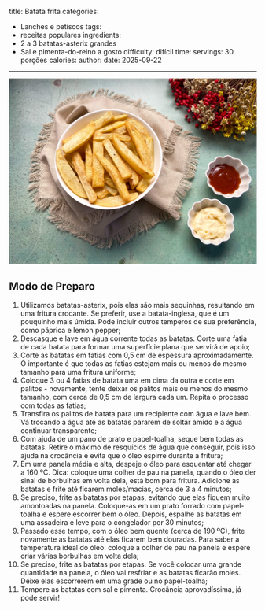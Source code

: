 title: Batata frita
categories:
  - Lanches e petiscos
tags:
  - receitas populares
ingredients:
  - 2 a 3 batatas-asterix grandes
  - Sal e pimenta-do-reino a gosto
difficulty: difícil
time:
servings: 30 porções
calories: 
author:
date: 2025-09-22
---
![Batata frita](/images/batata_frita.jpg)

## Modo de Preparo
1. Utilizamos batatas-asterix, pois elas são mais sequinhas, resultando em uma fritura crocante. Se preferir, use a batata-inglesa, que é um pouquinho mais úmida. Pode incluir outros temperos de sua preferência, como páprica e lemon pepper;
2. Descasque e lave em água corrente todas as batatas. Corte uma fatia de cada batata para formar uma superfície plana que servirá de apoio;
3. Corte as batatas em fatias com 0,5 cm de espessura aproximadamente. O importante é que todas as fatias estejam mais ou menos do mesmo tamanho para uma fritura uniforme;
4. Coloque 3 ou 4 fatias de batata uma em cima da outra e corte em palitos - novamente, tente deixar os palitos mais ou menos do mesmo tamanho, com cerca de 0,5 cm de largura cada um. Repita o processo com todas as fatias;
5. Transfira os palitos de batata para um recipiente com água e lave bem. Vá trocando a água até as batatas pararem de soltar amido e a água continuar transparente;
6. Com ajuda de um pano de prato e papel-toalha, seque bem todas as batatas. Retire o máximo de resquícios de água que conseguir, pois isso ajuda na crocância e evita que o óleo espirre durante a fritura;
7. Em uma panela média e alta, despeje o óleo para esquentar até chegar a 160 ºC. Dica: coloque uma colher de pau na panela, quando o óleo der sinal de borbulhas em volta dela, está bom para fritura. Adicione as batatas e frite até ficarem moles/macias, cerca de 3 a 4 minutos;
8. Se preciso, frite as batatas por etapas, evitando que elas fiquem muito amontoadas na panela. Coloque-as em um prato forrado com papel-toalha e espere escorrer bem o óleo. Depois, espalhe as batatas em uma assadeira e leve para o congelador por 30 minutos;
9. Passado esse tempo, com o óleo bem quente (cerca de 190 ºC), frite novamente as batatas até elas ficarem bem douradas. Para saber a temperatura ideal do óleo: coloque a colher de pau na panela e espere criar várias borbulhas em volta dela;
10. Se preciso, frite as batatas por etapas. Se você colocar uma grande quantidade na panela, o óleo vai resfriar e as batatas ficarão moles. Deixe elas escorrerem em uma grade ou no papel-toalha;
11. Tempere as batatas com sal e pimenta. Crocância aprovadíssima, já pode servir!
